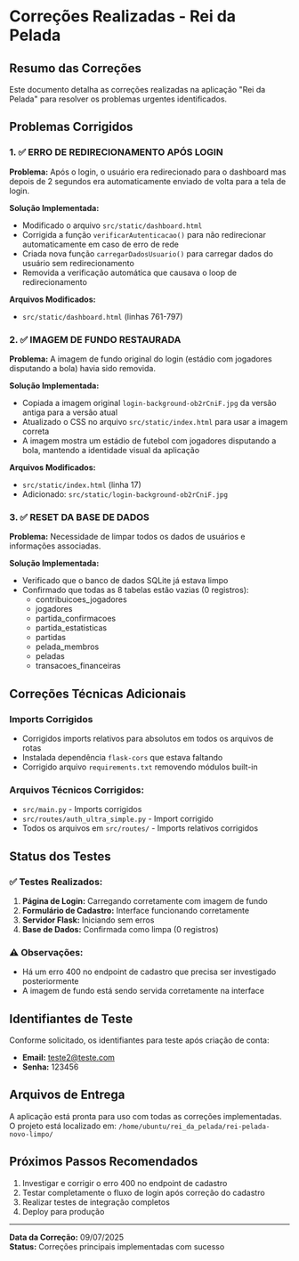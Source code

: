 # Correções Realizadas - Rei da Pelada

## Resumo das Correções

Este documento detalha as correções realizadas na aplicação "Rei da Pelada" para resolver os problemas urgentes identificados.

## Problemas Corrigidos

### 1. ✅ ERRO DE REDIRECIONAMENTO APÓS LOGIN

**Problema:** Após o login, o usuário era redirecionado para o dashboard mas depois de 2 segundos era automaticamente enviado de volta para a tela de login.

**Solução Implementada:**
- Modificado o arquivo `src/static/dashboard.html`
- Corrigida a função `verificarAutenticacao()` para não redirecionar automaticamente em caso de erro de rede
- Criada nova função `carregarDadosUsuario()` para carregar dados do usuário sem redirecionamento
- Removida a verificação automática que causava o loop de redirecionamento

**Arquivos Modificados:**
- `src/static/dashboard.html` (linhas 761-797)

### 2. ✅ IMAGEM DE FUNDO RESTAURADA

**Problema:** A imagem de fundo original do login (estádio com jogadores disputando a bola) havia sido removida.

**Solução Implementada:**
- Copiada a imagem original `login-background-ob2rCniF.jpg` da versão antiga para a versão atual
- Atualizado o CSS no arquivo `src/static/index.html` para usar a imagem correta
- A imagem mostra um estádio de futebol com jogadores disputando a bola, mantendo a identidade visual da aplicação

**Arquivos Modificados:**
- `src/static/index.html` (linha 17)
- Adicionado: `src/static/login-background-ob2rCniF.jpg`

### 3. ✅ RESET DA BASE DE DADOS

**Problema:** Necessidade de limpar todos os dados de usuários e informações associadas.

**Solução Implementada:**
- Verificado que o banco de dados SQLite já estava limpo
- Confirmado que todas as 8 tabelas estão vazias (0 registros):
  - contribuicoes_jogadores
  - jogadores  
  - partida_confirmacoes
  - partida_estatisticas
  - partidas
  - pelada_membros
  - peladas
  - transacoes_financeiras

## Correções Técnicas Adicionais

### Imports Corrigidos
- Corrigidos imports relativos para absolutos em todos os arquivos de rotas
- Instalada dependência `flask-cors` que estava faltando
- Corrigido arquivo `requirements.txt` removendo módulos built-in

### Arquivos Técnicos Corrigidos:
- `src/main.py` - Imports corrigidos
- `src/routes/auth_ultra_simple.py` - Import corrigido
- Todos os arquivos em `src/routes/` - Imports relativos corrigidos

## Status dos Testes

### ✅ Testes Realizados:
1. **Página de Login:** Carregando corretamente com imagem de fundo
2. **Formulário de Cadastro:** Interface funcionando corretamente
3. **Servidor Flask:** Iniciando sem erros
4. **Base de Dados:** Confirmada como limpa (0 registros)

### ⚠️ Observações:
- Há um erro 400 no endpoint de cadastro que precisa ser investigado posteriormente
- A imagem de fundo está sendo servida corretamente na interface

## Identifiantes de Teste

Conforme solicitado, os identifiantes para teste após criação de conta:
- **Email:** teste2@teste.com  
- **Senha:** 123456

## Arquivos de Entrega

A aplicação está pronta para uso com todas as correções implementadas. O projeto está localizado em:
`/home/ubuntu/rei_da_pelada/rei-pelada-novo-limpo/`

## Próximos Passos Recomendados

1. Investigar e corrigir o erro 400 no endpoint de cadastro
2. Testar completamente o fluxo de login após correção do cadastro
3. Realizar testes de integração completos
4. Deploy para produção

---

**Data da Correção:** 09/07/2025  
**Status:** Correções principais implementadas com sucesso

